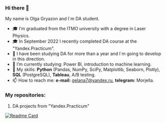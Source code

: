 ### Hi there 👋

My name is Olga Gryazon and I`m DA student. 

- 🎓 I’m graduated from the ITMO university with a degree in Laser Physics.
- 🎓 In September 2022 I recently completed DA course at the "Yandex.Practicum".
- 🌱 I have been studying DA for more than a year and I`m going to develop in this direction. 
- 🌱 I’m currently studying: Power BI, introduction to machine learning.
- 🔨 My skills: **Python** (Pandas, NumPy, SciPy, Matplotlib, Seaborn, Plotly), **SQL** (PostgreSQL), **Tableau**, A/B testing. 
- 📫 How to reach me: **e-mail:** gelana7@yandex.ru, **telegram:** Morjella. 

### My repositories:
1. DA projects from "Yandex.Practicum"

[![Readme Card](https://github-readme-stats.vercel.app/api/pin/?username=Morjella&repo=DA_Repository)](https://github.com/Morjella/DA_Repository)

<!--
**Morjella/Morjella** is a ✨ _special_ ✨ repository because its `README.md` (this file) appears on your GitHub profile.

Here are some ideas to get you started:

- 🔭 I’m currently working on ...
- 🌱 I’m currently learning ...
- 👯 I’m looking to collaborate on ...
- 🤔 I’m looking for help with ...
- 💬 Ask me about ...
- 📫 How to reach me: ...
- 😄 Pronouns: ...
- ⚡ Fun fact: ...
-->
